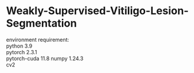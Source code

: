 # Weakly-Supervised-Vitiligo-Lesion-Segmentation
environment requirement:  
python 3.9  
pytorch 2.3.1  
pytorch-cuda 11.8
numpy 1.24.3  
cv2 

